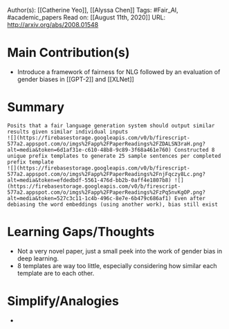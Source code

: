 Author(s): [[Catherine Yeo]], [[Alyssa Chen]]
Tags: #Fair_AI, #academic_papers
Read on: [[August 11th, 2020]]
URL: http://arxiv.org/abs/2008.01548
# Main Contribution(s)
- Introduce a framework of fairness for NLG followed by an evaluation of gender biases in [[GPT-2]] and [[XLNet]]
# Summary
    Posits that a fair language generation system should output similar results given similar individual inputs
    ![](https://firebasestorage.googleapis.com/v0/b/firescript-577a2.appspot.com/o/imgs%2Fapp%2FPaperReadings%2FZDALSN3raH.png?alt=media&token=6d1af31e-c610-48b8-9c89-3f68a461e760) Constructed 8 unique prefix templates to generate 25 sample sentences per completed prefix template
    ![](https://firebasestorage.googleapis.com/v0/b/firescript-577a2.appspot.com/o/imgs%2Fapp%2FPaperReadings%2FnjFqczy8Lc.png?alt=media&token=efdedbdf-5561-476d-bb2b-0aff4e1807b8) ![](https://firebasestorage.googleapis.com/v0/b/firescript-577a2.appspot.com/o/imgs%2Fapp%2FPaperReadings%2FzPq5nvKgOP.png?alt=media&token=527c3c11-1c4b-496c-8e7e-6b479c686af1) Even after debiasing the word embeddings (using another work), bias still exist
# Learning Gaps/Thoughts
- Not a very novel paper, just a small peek into the work of gender bias in deep learning.
- 8 templates are way too little, especially considering how similar each template are to each other.
# Simplify/Analogies
-
